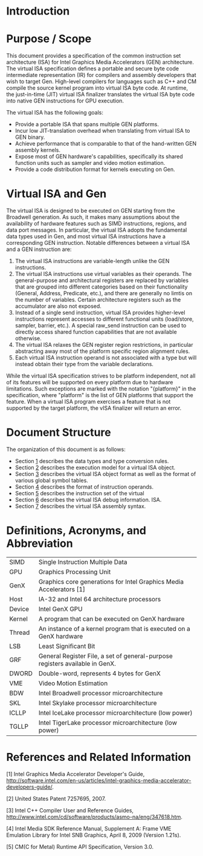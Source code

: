 <!---======================= begin_copyright_notice ============================

Copyright (C) 2020-2021 Intel Corporation

SPDX-License-Identifier: MIT

============================= end_copyright_notice ==========================-->

# Introduction

Purpose / Scope
===============

This document provides a specification of the common instruction set
architecture (ISA) for Intel Graphics Media Accelerators (GEN)
architecture. The virtual ISA specification defines a portable and
secure byte code intermediate representation (IR) for compilers and
assembly developers that wish to target Gen. High-level compilers for
languages such as C++ and CM compile the source kernel program into
virtual ISA byte code. At runtime, the just-in-time (JIT) virtual ISA
finalizer translates the virtual ISA byte code into native GEN
instructions for GPU execution.

The virtual ISA has the following goals:

-   Provide a portable ISA that spans multiple GEN platforms.
-   Incur low JIT-translation overhead when translating from virtual ISA
    to GEN binary.
-   Achieve performance that is comparable to that of the hand-written
    GEN assembly kernels.
-   Expose most of GEN hardware's capabilities, specifically its shared
    function units such as sampler and video motion estimation.
-   Provide a code distribution format for kernels executing on Gen.

Virtual ISA and Gen
===================

The virtual ISA is designed to be executed on GEN starting from the
Broadwell generation. As such, it makes many assumptions about the
availability of hardware features such as SIMD instructions, regions,
and data port messages. In particular, the virtual ISA adopts the
fundamental data types used in Gen, and most virtual ISA instructions
have a corresponding GEN instruction. Notable differences between a
virtual ISA and a GEN instruction are:

1.  The virtual ISA instructions are variable-length unlike the GEN
    instructions.
2.  The virtual ISA instructions use virtual variables as their
    operands. The general-purpose and architectural registers are
    replaced by variables that are grouped into different categories
    based on their functionality (General, Address, Predicate, etc.),
    and there are generally no limtis on the number of variables.
    Certain architecture registers such as the accumulator are also not
    exposed.
3.  Instead of a single send instruction, virtual ISA provides
    higher-level instructions represent accesses to different functional
    units (load/store, sampler, barrier, etc.). A special raw_send
    instruction can be used to directly access shared function
    capabilities that are not available otherwise.
4.  The virtual ISA relaxes the GEN register region restrictions, in
    particular abstracting away most of the platform specific region
    alignment rules.
5.  Each virtual ISA instruction operand is not associated with a type
    but will instead obtain their type from the variable declarations.

While the virtual ISA specification strives to be platform independent,
not all of its features will be supported on every platform due to
hardware limitations. Such exceptions are marked with the notation
"{platform}" in the specification, where "platform" is the list of GEN
platforms that support the feature. When a virtual ISA program exercises
a feature that is not supported by the target platform, the vISA
finalizer will return an error.

Document Structure
==================

The organization of this document is as follows:

-   Section [1](2_datatypes.md) describes the data types and
    type conversion rules.
-   Section [2](3_execution_model.md) describes the execution model for a virtual
    ISA object.
-   Section [3](4_visa_header.md) describes the virtual ISA object format as
    well as the format of various global symbol tables.
-   Section [4](5_operands.md) describes the format of instruction
    operands.
-   Section [5](6_instructions.md) describes the instruction set of the virtual
-   Section [6](7_appendix_debug_information.md) describes the virtual ISA debug information.
    ISA.
-   Section [7](8_appendix_visa_assembly_syntax.md) describes the virtual ISA assembly syntax.

Definitions, Acronyms, and Abbreviation
=======================================

|     |     |
| --- | --- |
| SIMD | Single Instruction Multiple Data |
| GPU | Graphics Processing Unit |
| GenX | Graphics core generations for Intel Graphics Media Accelerators \[1\] |
| Host | IA-32 and Intel 64 architecture processors |
| Device | Intel GenX GPU |
| Kernel | A program that can be executed on GenX hardware |
| Thread | An instance of a kernel program that is executed on a GenX hardware |
| LSB | Least Significant Bit |
| GRF | General Register File, a set of general-purpose registers available in GenX. |
| DWORD | Double-word, represents 4 bytes for GenX |
| VME | Video Motion Estimation |
| BDW | Intel Broadwell processor microarchitecture |
| SKL | Intel Skylake processor microarchitecture |
| ICLLP | Intel IceLake processor microarchitecture (low power) |
| TGLLP | Intel TigerLake processor microarchitecture (low power) |



References and Related Information
==================================

\[1\] Intel Graphics Media Accelerator Developer's Guide,
<http://software.intel.com/en-us/articles/intel-graphics-media-accelerator-developers-guide/>.

\[2\] United States Patent 7257695, 2007.

\[3\] Intel C++ Compiler User and Reference Guides,
<http://www.intel.com/cd/software/products/asmo-na/eng/347618.htm>.

\[4\] Intel Media SDK Reference Manual, Supplement A: Frame VME
Emulation Library for Intel SNB Graphics, April 8, 2009 (Version 1.21s).

\[5\] CM(C for Metal) Runtime API Specification, Version 3.0.
